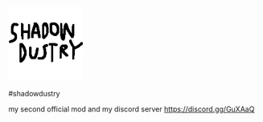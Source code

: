 ![logo](preview.png)

#shadowdustry

my second official mod and my discord server https://discord.gg/GuXAaQ
